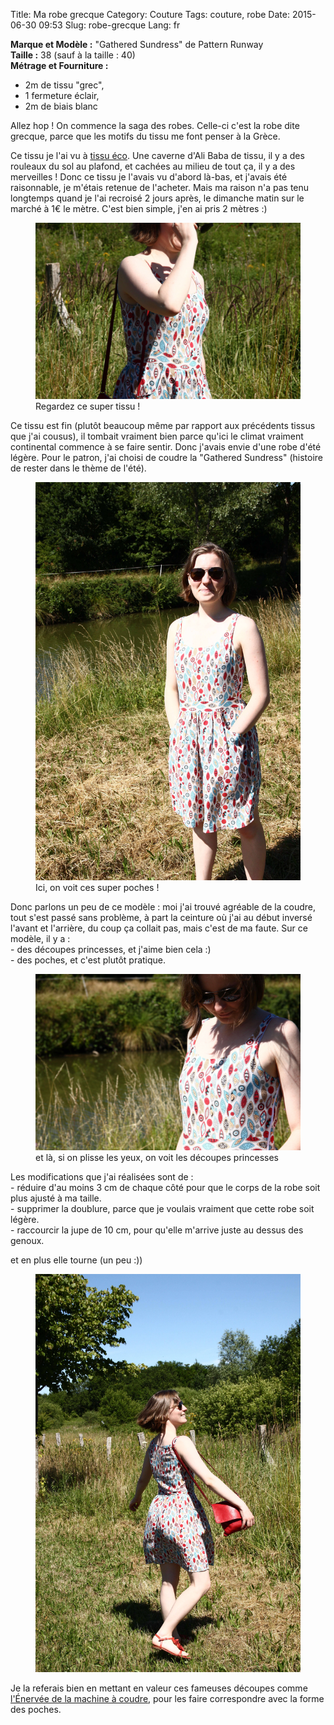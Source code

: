 Title: Ma robe grecque
Category: Couture
Tags: couture, robe
Date: 2015-06-30 09:53
Slug: robe-grecque
Lang: fr

**Marque et Modèle :** "Gathered Sundress" de Pattern Runway<br>
**Taille :** 38 (sauf à la taille : 40)<br>
**Métrage et Fourniture :**<br>
- 2m de tissu "grec",<br>
- 1 fermeture éclair,<br>
- 2m de biais blanc

Allez hop ! On commence la saga des robes. Celle-ci c'est la robe dite grecque, parce que les motifs du tissu me font penser à la Grèce.

Ce tissu je l'ai vu à [tissu éco](http://www.tissu-eco.com/). Une caverne d'Ali Baba de tissu, il y a des rouleaux du sol au plafond, et cachées au milieu de tout ça, il y a des merveilles ! Donc ce tissu je l'avais vu d'abord là-bas, et j'avais été raisonnable, je m'étais retenue de l'acheter. Mais ma raison n'a pas tenu longtemps quand je l'ai recroisé 2 jours après, le dimanche matin sur le marché à 1€ le mètre. C'est bien simple, j'en ai pris 2 mètres :)

<figure>
	<img src="images/robe_grecque_1.JPG" alt="robe grecque 1">
	<figcaption>Regardez ce super tissu !</figcaption>
</figure>

Ce tissu est fin (plutôt beaucoup même par rapport aux précédents tissus que j'ai cousus), il tombait vraiment bien parce qu'ici le climat vraiment continental commence à se faire sentir. Donc j'avais envie d'une robe d'été légère. Pour le patron, j'ai choisi de coudre la "Gathered Sundress" (histoire de rester dans le thème de l'été).

<figure>
	<img src="images/robe_grecque_3.JPG" alt="robe grecque 2">
	<figcaption>Ici, on voit ces super poches !</figcaption>
</figure>
Donc parlons un peu de ce modèle :
moi j'ai trouvé agréable de la coudre, tout s'est passé sans problème, à part la ceinture où j'ai au début inversé l'avant et l'arrière, du coup ça collait pas, mais c'est de ma faute.
Sur ce modèle, il y a :<br>
- des découpes princesses, et j'aime bien cela :)<br>
- des poches, et c'est plutôt pratique.<br>




<figure>
	<img src="images/robe_grecque_4.JPG" alt="robe grecque 3">
	<figcaption>et là, si on plisse les yeux, on voit les découpes princesses</figcaption>
</figure>
Les modifications que j'ai réalisées sont de :<br>
- réduire d'au moins 3 cm de chaque côté pour que le corps de la robe soit plus ajusté à ma taille.<br>
- supprimer la doublure, parce que je voulais vraiment que cette robe soit légère.<br>
- raccourcir la jupe de 10 cm, pour qu'elle m'arrive juste au dessus des genoux.<br>


et en plus elle tourne (un peu :))

<figure>
	<img src="images/robe_grecque_2.JPG" alt="robe grecque 4">
</figure>

Je la referais bien en mettant en valeur ces fameuses découpes comme [l'Énervée de la machine à coudre](http://lenerveedelamachineacoudre.blogspot.fr/2015/05/retrospective-davril-3-gathered-sundress.html), pour les faire correspondre avec la forme des poches.
